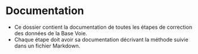 # Documentation

* Ce dossier contient la documentation de toutes les étapes de correction des données de la Base Voie.
* Chaque étape doit avoir sa documentation décrivant la méthode suivie dans un fichier Markdown.